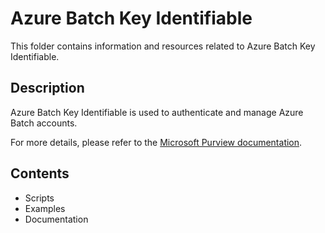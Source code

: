 # Azure Batch Key Identifiable

This folder contains information and resources related to Azure Batch Key Identifiable.

## Description

Azure Batch Key Identifiable is used to authenticate and manage Azure Batch accounts.

For more details, please refer to the [Microsoft Purview documentation](https://learn.microsoft.com/en-us/purview/sit-defn-azure-batch-key).

## Contents

- Scripts
- Examples
- Documentation
